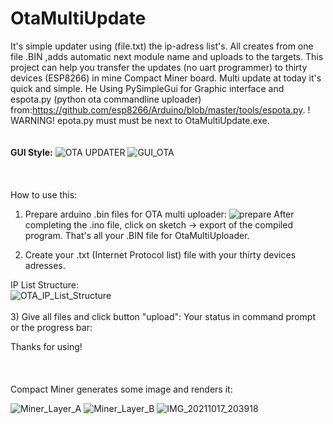 # OtaMultiUpdate

It's simple updater using (file.txt) the ip-adress list's.
All creates from one file .BIN ,adds  automatic next module name and uploads to the targets. 
This project can help you transfer the updates (no uart programmer) to thirty devices (ESP8266) in mine Compact Miner board.
Multi update at today it's quick and simple.
He Using PySimpleGui  for Graphic interface and espota.py (python ota commandline uploader) 
from:https://github.com/esp8266/Arduino/blob/master/tools/espota.py.
! WARNING! epota.py must must be next to OtaMultiUpdate.exe.
<br>
<br>
<br>
<b>GUI Style:</b>
![OTA UPDATER](https://user-images.githubusercontent.com/24864691/139673991-91cc3be2-51f0-4acc-b9c7-33ca461b6208.png)
![GUI_OTA](https://user-images.githubusercontent.com/24864691/139674038-dfb62d2d-2288-48d4-8ad9-1a8311c110db.png)  
<br>
<br>
<br>
How to use this:
1) Prepare arduino .bin files for OTA multi uploader:
![prepare](https://user-images.githubusercontent.com/24864691/139676054-eae22c08-3590-4db7-9edb-93fbc33c45f9.png)
After completing the .ino file, click on sketch -> export of the compiled program.
That's all your .BIN file for OtaMultiUploader.

2) Create your .txt (Internet Protocol list) file with your thirty devices adresses.

IP List Structure:
<br>
![OTA_IP_List_Structure](https://user-images.githubusercontent.com/24864691/139674993-27410fde-e140-4847-978c-136bdfd68f1f.png)
<br>
<br>
3) Give all files and click button "upload":
Your status in command prompt or the progress bar:


Thanks for using!  
<br>
<br>
<br>
Compact Miner generates some image and renders it: 

![Miner_Layer_A](https://user-images.githubusercontent.com/24864691/139735332-4e6abdec-339e-4197-8d83-5a85cce45a36.png)
![Miner_Layer_B](https://user-images.githubusercontent.com/24864691/139735383-3f151f10-dded-405a-a55f-82d2b47a529a.png)
![IMG_20211017_203918](https://user-images.githubusercontent.com/24864691/139735367-ee4ff7c0-6b5d-496b-930c-6e0c8cfe04f5.jpg)
